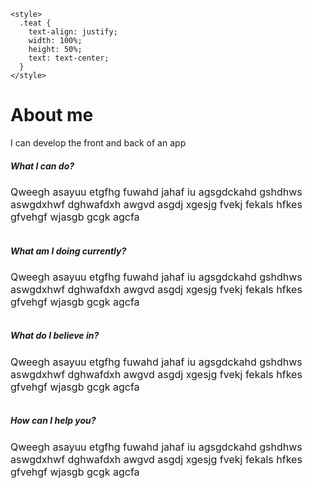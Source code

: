 <html lang="en">
  <head>
    <meta charset="UTF-8" />
    <meta name="viewport" content="width=device-width, initial-scale=1.0" />
    <link
      rel="stylesheet"
      href="https://stackpath.bootstrapcdn.com/bootstrap/4.5.2/css/bootstrap.min.css"
      integrity="sha384-JcKb8q3iqJ61gNV9KGb8thSsNjpSL0n8PARn9HuZOnIxN0hoP+VmmDGMN5t9UJ0Z"
      crossorigin="anonymous"
    />
    <script
      src="https://code.jquery.com/jquery-3.5.1.slim.min.js"
      integrity="sha384-DfXdz2htPH0lsSSs5nCTpuj/zy4C+OGpamoFVy38MVBnE+IbbVYUew+OrCXaRkfj"
      crossorigin="anonymous"
    ></script>
    <script
      src="https://cdn.jsdelivr.net/npm/popper.js@1.16.1/dist/umd/popper.min.js"
      integrity="sha384-9/reFTGAW83EW2RDu2S0VKaIzap3H66lZH81PoYlFhbGU+6BZp6G7niu735Sk7lN"
      crossorigin="anonymous"
    ></script>
    <script
      src="https://stackpath.bootstrapcdn.com/bootstrap/4.5.2/js/bootstrap.min.js"
      integrity="sha384-B4gt1jrGC7Jh4AgTPSdUtOBvfO8shuf57BaghqFfPlYxofvL8/KUEfYiJOMMV+rV"
      crossorigin="anonymous"
    ></script>
    <title>minorproject 1</title>

    <style>
      .teat {
        text-align: justify;
        width: 100%;
        height: 50%;
        text: text-center;
      }
    </style>
  </head>
  <body>
    <div class="container-fluid bg-light text-center py-5">
      <h1 class="font-weight-normal">
        <span class="text-info font-weight-light">About</span> me
      </h1>
      <div class="lead font-weight-light">
        I can develop the front and back of an app
      </div>
      <div class="row px-5 pt-5">
        <div class="column col-12 col-md-6 pb-4">
          <h5 class="font-leight-weight text-center">What I can do?</h5>
          <p
            class="lead font-weight-normal teat px-5 pr-3"
            style="font-size: medium;"
          >
            Qweegh asayuu etgfhg fuwahd jahaf iu agsgdckahd gshdhws aswgdxhwf
            dghwafdxh awgvd asgdj xgesjg fvekj fekals hfkes gfvehgf wjasgb gcgk
            agcfa
          </p>
        </div>
        <div class="column col-12 col-md-6">
          <h5 class="font-leight-weight text-center">
            What am I doing currently?
          </h5>
          <p
            class="lead font-weight-normal teat px-5 pr-5"
            style="font-size: medium;"
          >
            Qweegh asayuu etgfhg fuwahd jahaf iu agsgdckahd gshdhws aswgdxhwf
            dghwafdxh awgvd asgdj xgesjg fvekj fekals hfkes gfvehgf wjasgb gcgk
            agcfa
          </p>
        </div>
      </div>
      <div class="row px-5 pb-4 py-4">
        <div class="column col-12 col-md-6 pb-4">
          <h5 class="font-leight-weight text-center">What do I believe in?</h5>
          <p
            class="lead font-weight-normal teat px-5 pr-5"
            style="font-size: medium;"
          >
            Qweegh asayuu etgfhg fuwahd jahaf iu agsgdckahd gshdhws aswgdxhwf
            dghwafdxh awgvd asgdj xgesjg fvekj fekals hfkes gfvehgf wjasgb gcgk
            agcfa
          </p>
        </div>
        <div class="column col-12 col-md-6">
          <h5 class="font-leight-weight text-center">
            How can I help you?
          </h5>
          <p
            class="lead font-weight-normal teat px-5 pr-5"
            style="font-size: medium;"
          >
            Qweegh asayuu etgfhg fuwahd jahaf iu agsgdckahd gshdhws aswgdxhwf
            dghwafdxh awgvd asgdj xgesjg fvekj fekals hfkes gfvehgf wjasgb gcgk
            agcfa
          </p>
        </div>
      </div>
      </div>
    </div>
  </body>
</html>
